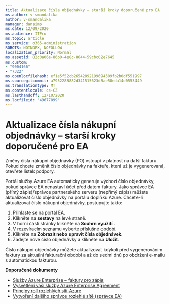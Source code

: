 ```yaml
---
title: Aktualizace čísla objednávky – starší kroky doporučené pro EA
ms.author: v-smandalika
author: v-smandalika
manager: dansimp
ms.date: 12/09/2020
ms.audience: ITPro
ms.topic: article
ms.service: o365-administration
ROBOTS: NOINDEX, NOFOLLOW
localization_priority: Normal
ms.assetid: 82c0a06e-86b0-4e8c-8644-59cbc02e7645
ms.custom:
- "9004166"
- "7322"
ms.openlocfilehash: ef1e5f52cb26542892199694309fb2b0df551997
ms.sourcegitcommit: a7952283882d341515623d5ae58eda14d0553449
ms.translationtype: MT
ms.contentlocale: cs-CZ
ms.lasthandoff: 12/10/2020
ms.locfileid: "49677099"
---
```

# <a name="update-purchase-order-number---legacy-ea---recommended-steps"></a>Aktualizace čísla nákupní objednávky – starší kroky doporučené pro EA

Změny čísla nákupní objednávky (PO) vstoupí v platnost na další fakturu. Pokud chcete změnit číslo objednávky na faktuře, která už je vygenerovaná, otevřete lístek podpory. 

Portál služby Azure EA automaticky generuje výchozí číslo objednávky, pokud správce EA nenastaví účet před datem faktury. Jako správce EA (přímý zápis)/správce partnerského serveru (nepřímý zápis) můžete aktualizovat číslo objednávky na portálu doplňku Azure. Chcete-li aktualizovat číslo nákupní objednávky, postupujte takto:

1. Přihlaste se na portál EA.
2. Klikněte na **sestavy** na levé straně.
3. V horní části stránky klikněte na **Souhrn využití** .
4. V rozevíracím seznamu vyberte příslušné období.
5. Klikněte na **Zobrazit nebo upravit čísla objednávek**.
6. Zadejte nové číslo objednávky a klikněte na **Uložit**.

Číslo nákupní objednávky můžete aktualizovat kdykoli před vygenerováním faktury za aktuální fakturační období a až do sedmi dnů po obdržení e-mailu s automatickou fakturou. 

**Doporučené dokumenty**

- [Služby Azure Enterprise – faktury pro zápis](https://docs.microsoft.com/azure/cost-management-billing/manage/ea-portal-enrollment-invoices) 
- [Vysvětlení vaší služby Azure Enterprise Agreement](https://docs.microsoft.com/azure/cost-management-billing/understand/review-enterprise-agreement-bill)  
- [Principy rolí rozlehlých sítí Azure](https://docs.microsoft.com/azure/cost-management-billing/manage/understand-ea-roles#add-a-new-enterprise-administrator) 
- [Vytvoření dalšího správce rozlehlé sítě (správce EA)](https://docs.microsoft.com/azure/cost-management-billing/manage/ea-portal-administration#create-another-enterprise-administrator)
